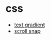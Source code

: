 # css

- [text gradient](https://k38.github.io/css/text_gradient/)
- [scroll snap](https://k38.github.io/css/scroll_snap/)
